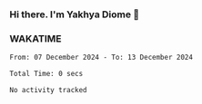 ### Hi there. I'm Yakhya Diome 👋

### WAKATIME
<!--START_SECTION:waka-->

```txt
From: 07 December 2024 - To: 13 December 2024

Total Time: 0 secs

No activity tracked
```

<!--END_SECTION:waka-->
